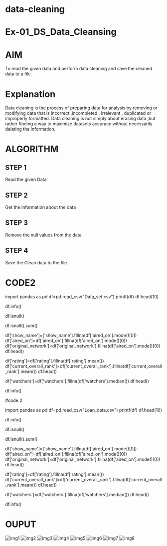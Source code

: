 # data-cleaning
# Ex-01_DS_Data_Cleansing
# AIM
To read the given data and perform data cleaning and save the cleaned data to a file.

# Explanation
Data cleaning is the process of preparing data for analysis by removing or modifying data that is incorrect ,incompleted , irrelevant , duplicated or improperly formatted. Data cleaning is not simply about erasing data ,but rather finding a way to maximize datasets accuracy without necessarily deleting the information.

# ALGORITHM
## STEP 1
Read the given Data

## STEP 2
Get the information about the data

## STEP 3
Remove the null values from the data

## STEP 4
Save the Clean data to the file
# CODE2
import pandas as pd
df=pd.read_csv("Data_set.csv")
printf(df)
df.head(10)

df.info()

df.isnull()

df.isnull().sum()

df['show_name']=['show_name'].fillna(df['aired_on'].mode()[0])
df['aired_on']=df['aired_on'].fillna(df['aired_on'].mode()[0])
df['original_network']=df['original_network'].fillna(df['aired_on'].mode()[0])
df.head()

df['rating']=df['rating'].fillna(df['rating'].mean())
df['current_overall_rank']=df['current_overall_rank'].fillna(df['current_overall_rank'].mean())
df.head()

df['watchers']=df['watchers'].fillna(df['watchers'].median())
df.head()

df.info()

#code 2

import pandas as pd
df=pd.read_csv("Loan_data.csv")
printf(df)
df.head(10)

df.info()

df.isnull()

df.isnull().sum()

df['show_name']=['show_name'].fillna(df['aired_on'].mode()[0])
df['aired_on']=df['aired_on'].fillna(df['aired_on'].mode()[0])
df['original_network']=df['original_network'].fillna(df['aired_on'].mode()[0])
df.head()

df['rating']=df['rating'].fillna(df['rating'].mean())
df['current_overall_rank']=df['current_overall_rank'].fillna(df['current_overall_rank'].mean())
df.head()

df['watchers']=df['watchers'].fillna(df['watchers'].median())
df.head()

df.info()

# OUPUT
![img1](https://user-images.githubusercontent.com/107982953/226191154-08ba4f16-b6f7-43b7-b3f9-cc4e12fc7219.png)
![img2](https://user-images.githubusercontent.com/107982953/226191247-3f0c538e-bb22-44db-92ad-d8ddd8872267.png)
![img3](https://user-images.githubusercontent.com/107982953/226191394-36f23c92-673f-47bb-8ebb-9216ca76ab98.png)
![img4](https://user-images.githubusercontent.com/107982953/226191472-d508cbb3-4ddc-4c9b-b6dc-379456b58b3e.png)
![img5](https://user-images.githubusercontent.com/107982953/226191524-72fcf8ee-6aff-4b55-88ef-45ad1bd528e4.png)
![img6](https://user-images.githubusercontent.com/107982953/226191597-65dfaed2-4c61-4077-a748-11da06defc0b.png)
![img7](https://user-images.githubusercontent.com/107982953/226191653-63c4cd72-cfd8-4f48-b2ae-e1845632d9eb.png)
![img8](https://user-images.githubusercontent.com/107982953/226191697-386809d9-0194-49f0-acc8-e9b4037c369f.png)





